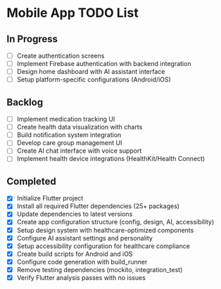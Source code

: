 # Mobile App TODO List

## In Progress

- [ ] Create authentication screens
- [ ] Implement Firebase authentication with backend integration
- [ ] Design home dashboard with AI assistant interface
- [ ] Setup platform-specific configurations (Android/iOS)

## Backlog

- [ ] Implement medication tracking UI
- [ ] Create health data visualization with charts
- [ ] Build notification system integration
- [ ] Develop care group management UI
- [ ] Create AI chat interface with voice support
- [ ] Implement health device integrations (HealthKit/Health Connect)

## Completed

- [x] Initialize Flutter project
- [x] Install all required Flutter dependencies (25+ packages)
- [x] Update dependencies to latest versions
- [x] Create app configuration structure (config, design, AI, accessibility)
- [x] Setup design system with healthcare-optimized components
- [x] Configure AI assistant settings and personality
- [x] Setup accessibility configuration for healthcare compliance
- [x] Create build scripts for Android and iOS
- [x] Configure code generation with build_runner
- [x] Remove testing dependencies (mockito, integration_test)
- [x] Verify Flutter analysis passes with no issues
